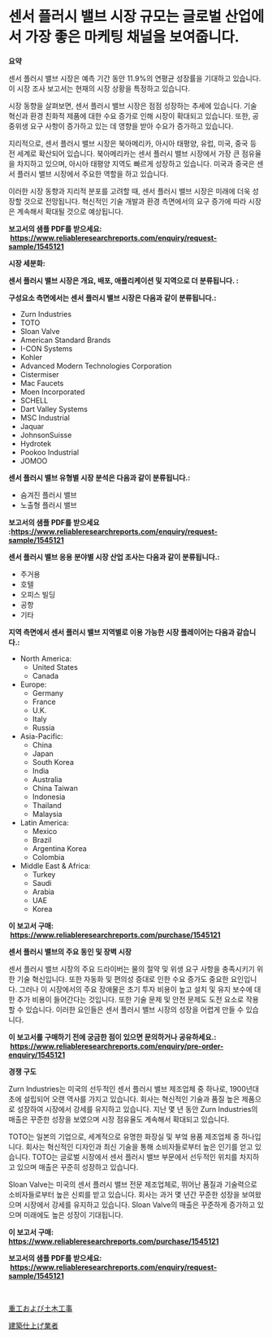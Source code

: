 <p><h1>센서 플러시 밸브 시장 규모는 글로벌 산업에서 가장 좋은 마케팅 채널을 보여줍니다.</h1></p><p><strong>요약</strong></p>
<p><p>센서 플러시 밸브 시장은 예측 기간 동안 11.9%의 연평균 성장률을 기대하고 있습니다. 이 시장 조사 보고서는 현재의 시장 상황을 특정하고 있습니다. </p><p>시장 동향을 살펴보면, 센서 플러시 밸브 시장은 점점 성장하는 추세에 있습니다. 기술 혁신과 환경 친화적 제품에 대한 수요 증가로 인해 시장이 확대되고 있습니다. 또한, 공중위생 요구 사항이 증가하고 있는 데 영향을 받아 수요가 증가하고 있습니다.</p><p>지리적으로, 센서 플러시 밸브 시장은 북아메리카, 아시아 태평양, 유럽, 미국, 중국 등 전 세계로 확산되어 있습니다. 북아메리카는 센서 플러시 밸브 시장에서 가장 큰 점유율을 차지하고 있으며, 아시아 태평양 지역도 빠르게 성장하고 있습니다. 미국과 중국은 센서 플러시 밸브 시장에서 주요한 역할을 하고 있습니다.</p><p>이러한 시장 동향과 지리적 분포를 고려할 때, 센서 플러시 밸브 시장은 미래에 더욱 성장할 것으로 전망됩니다. 혁신적인 기술 개발과 환경 측면에서의 요구 증가에 따라 시장은 계속해서 확대될 것으로 예상됩니다.</p></p>
<p><strong>보고서의 샘플 PDF를 받으세요: &nbsp;<a href="https://www.reliableresearchreports.com/enquiry/request-sample/1545121">https://www.reliableresearchreports.com/enquiry/request-sample/1545121</a></strong></p>
<p><strong>시장 세분화:</strong></p>
<p><strong> 센서 플러시 밸브 시장은 개요, 배포, 애플리케이션 및 지역으로 더 분류됩니다. :</strong></p>
<p><strong>구성요소 측면에서는 센서 플러시 밸브 시장은 다음과 같이 분류됩니다.:</strong></p>
<p><ul><li>Zurn Industries</li><li>TOTO</li><li>Sloan Valve</li><li>American Standard Brands</li><li>I-CON Systems</li><li>Kohler</li><li>Advanced Modern Technologies Corporation</li><li>Cistermiser</li><li>Mac Faucets</li><li>Moen Incorporated</li><li>SCHELL</li><li>Dart Valley Systems</li><li>MSC Industrial</li><li>Jaquar</li><li>JohnsonSuisse</li><li>Hydrotek</li><li>Pookoo Industrial</li><li>JOMOO</li></ul></p>
<p><strong> 센서 플러시 밸브 유형별 시장 분석은 다음과 같이 분류됩니다.:</strong></p>
<p><ul><li>숨겨진 플러시 밸브</li><li>노출형 플러시 밸브</li></ul></p>
<p><strong>보고서의 샘플 PDF를 받으세요 :<a href="https://www.reliableresearchreports.com/enquiry/request-sample/1545121">https://www.reliableresearchreports.com/enquiry/request-sample/1545121</a></strong></p>
<p><strong> 센서 플러시 밸브 응용 분야별 시장 산업 조사는 다음과 같이 분류됩니다.:</strong></p>
<p><ul><li>주거용</li><li>호텔</li><li>오피스 빌딩</li><li>공항</li><li>기타</li></ul></p>
<p><strong>지역 측면에서 센서 플러시 밸브 지역별로 이용 가능한 시장 플레이어는 다음과 같습니다.:</strong></p>
<p><ul>
    <li>
        North America:
        <ul>
            <li>United States</li>
            <li>Canada</li>
        </ul>
    </li>
    <li>
        Europe:
        <ul>
            <li>Germany</li>
            <li>France</li>
            <li>U.K.</li>
            <li>Italy</li>
            <li>Russia</li>
        </ul>
    </li>
    <li>
        Asia-Pacific:
        <ul>
            <li>China</li>
            <li>Japan</li>
            <li>South Korea</li>
            <li>India</li>
            <li>Australia</li>
            <li>China Taiwan</li>
            <li>Indonesia</li>
            <li>Thailand</li>
            <li>Malaysia</li>
        </ul>
    </li>
    <li>
        Latin America:
        <ul>
            <li>Mexico</li>
            <li>Brazil</li>
            <li>Argentina Korea</li>
            <li>Colombia</li>
        </ul>
    </li>
    <li>
        Middle East & Africa:
        <ul>
            <li>Turkey</li>
            <li>Saudi</li>
            <li>Arabia</li>
            <li>UAE</li>
            <li>Korea</li>
        </ul>
    </li>
    </ul></p>
<p><strong>이 보고서 구매: &nbsp;<a href="https://www.reliableresearchreports.com/purchase/1545121">https://www.reliableresearchreports.com/purchase/1545121</a></strong></p>
<p><strong>센서 플러시 밸브의 주요 동인 및 장벽 시장</strong></p>
<p><p>센서 플러시 밸브 시장의 주요 드라이버는 물의 절약 및 위생 요구 사항을 충족시키기 위한 기술 혁신입니다. 또한 자동화 및 편의성 증대로 인한 수요 증가도 중요한 요인입니다. 그러나 이 시장에서의 주요 장애물은 초기 투자 비용이 높고 설치 및 유지 보수에 대한 추가 비용이 들어간다는 것입니다. 또한 기술 문제 및 안전 문제도 도전 요소로 작용할 수 있습니다. 이러한 요인들은 센서 플러시 밸브 시장의 성장을 어렵게 만들 수 있습니다.</p></p>
<p><strong>이 보고서를 구매하기 전에 궁금한 점이 있으면 문의하거나 공유하세요.: &nbsp;<a href="https://www.reliableresearchreports.com/enquiry/pre-order-enquiry/1545121">https://www.reliableresearchreports.com/enquiry/pre-order-enquiry/1545121</a></strong></p>
<p><strong>경쟁 구도</strong></p>
<p><p>Zurn Industries는 미국의 선두적인 센서 플러시 밸브 제조업체 중 하나로, 1900년대 초에 설립되어 오랜 역사를 가지고 있습니다. 회사는 혁신적인 기술과 품질 높은 제품으로 성장하여 시장에서 강세를 유지하고 있습니다. 지난 몇 년 동안 Zurn Industries의 매출은 꾸준한 성장을 보였으며 시장 점유율도 계속해서 확대되고 있습니다.</p><p>TOTO는 일본의 기업으로, 세계적으로 유명한 화장실 및 부엌 용품 제조업체 중 하나입니다. 회사는 혁신적인 디자인과 최신 기술을 통해 소비자들로부터 높은 인기를 얻고 있습니다. TOTO는 글로벌 시장에서 센서 플러시 밸브 부문에서 선두적인 위치를 차지하고 있으며 매출은 꾸준히 성장하고 있습니다.</p><p>Sloan Valve는 미국의 센서 플러시 밸브 전문 제조업체로, 뛰어난 품질과 기술력으로 소비자들로부터 높은 신뢰를 받고 있습니다. 회사는 과거 몇 년간 꾸준한 성장을 보여왔으며 시장에서 강세를 유지하고 있습니다. Sloan Valve의 매출은 꾸준하게 증가하고 있으며 미래에도 높은 성장이 기대됩니다.</p></p>
<p><strong>이 보고서 구매: &nbsp; <a href="https://www.reliableresearchreports.com/purchase/1545121">https://www.reliableresearchreports.com/purchase/1545121</a></strong></p>
<p><strong>보고서의 샘플 PDF를 받으세요: &nbsp;<a href="https://www.reliableresearchreports.com/enquiry/request-sample/1545121">https://www.reliableresearchreports.com/enquiry/request-sample/1545121</a></strong><strong></strong></p>
<p>&nbsp;</p>
<p><p><a href="https://github.com/KaydenJohns1964/Market-Research-Report-List-1/blob/main/607755114917.md">重工および土木工事</a></p><p><a href="https://github.com/marbadji/Market-Research-Report-List-1/blob/main/357207514916.md">建築仕上げ業者</a></p></p>